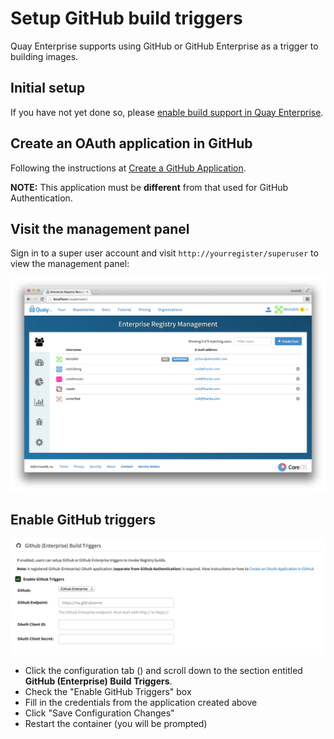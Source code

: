 # Setup GitHub build triggers

Quay Enterprise supports using GitHub or GitHub Enterprise as a trigger to building
images.

## Initial setup

If you have not yet done so, please [enable build support in Quay Enterprise](build-support.md).

## Create an OAuth application in GitHub

Following the instructions at [Create a GitHub Application](github-app.md).

**NOTE:** This application must be **different** from that used for GitHub Authentication.

## Visit the management panel

Sign in to a super user account and visit `http://yourregister/superuser` to view the management panel:

<img src="img/superuser.png" class="img-center" alt="Quay Enterprise Management Panel"/>

## Enable GitHub triggers

<img src="img/enable-trigger.png" class="img-center" alt="Enable GitHub Trigger"/>

- Click the configuration tab (<span class="fa fa-gear"></span>) and scroll down to the section entitled **GitHub (Enterprise) Build Triggers**.
- Check the "Enable GitHub Triggers" box
- Fill in the credentials from the application created above
- Click "Save Configuration Changes"
- Restart the container (you will be prompted)
